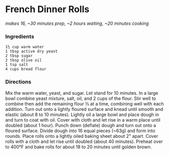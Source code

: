 French Dinner Rolls
===================
_makes 16, ~30 minutes prep, ~2 hours waiting, ~20 minutes cooking_

### Ingredients

    1½ cup warm water
    1 tbsp active dry yeast
    2 tbsp sugar
    2 tbsp olive oil
    1 tsp salt
    4 cups bread flour

### Directions

Mix the warm water, yeast, and sugar. Let stand for 10 minutes. In a large bowl
combine yeast mixture, salt, oil, and 2 cups of the flour. Stir well to combine
then add the remaining flour ½ at a time, combining well with each addition.
Turn out onto a lightly floured surface and knead until smooth and elastic 
(about 8 to 10 minutes). Lightly oil a large bowl and place dough in and turn to
coat with oil. Cover with cloth and let rise in a warm place until doubled 
(about 1 hour). Punch down (deflate) dough and turn out onto a floured surface.
Divide dough into 16 equal pieces (~63g) and form into rounds. Place rolls onto
a lightly oiled baking sheet about 2" apart. Cover rolls with a cloth and let
rise until doubled (about 40 minutes). Preheat over to 400°F and bake rolls for
about 18 to 20 minutes until golden brown.
